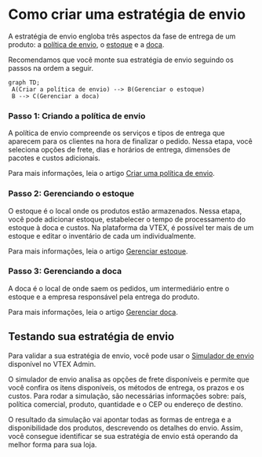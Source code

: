 # Como criar uma estratégia de envio

A estratégia de envio engloba três aspectos da fase de entrega de um produto: a [política de envio](https://help.vtex.com/pt/tutorial/politica-de-envio--tutorials_140), o [estoque](https://help.vtex.com/pt/tutorial/estoque--6oIxvsVDTtGpO7y6zwhGpb) e a [doca](https://help.vtex.com/pt/tutorial/doca--5DY8xHEjOLYDVL41Urd5qj).

Recomendamos que você monte sua estratégia de envio seguindo os passos na ordem a seguir.

```mermaid
graph TD;
 A(Criar a política de envio) --> B(Gerenciar o estoque)
 B --> C(Gerenciar a doca)
```

### Passo 1: Criando a política de envio

A política de envio compreende os serviços e tipos de entrega que aparecem para os clientes na hora de finalizar o pedido. Nessa etapa, você seleciona opções de frete, dias e horários de entrega, dimensões de pacotes e custos adicionais.

Para mais informações, leia o artigo [Criar uma política de envio](https://help.vtex.com/pt/tutorial/criar-uma-politica-de-envio--66rJO4LKBdyMJOH6Z3dsaT).

### Passo 2: Gerenciando o estoque

O estoque é o local onde os produtos estão armazenados. Nessa etapa, você pode adicionar estoque, estabelecer o tempo de processamento do estoque à doca e custos. Na plataforma da VTEX, é possível ter mais de um estoque e editar o inventário de cada um individualmente.

Para mais informações, leia o artigo [Gerenciar estoque](https://help.vtex.com/pt/tutorial/gerenciar-estoque--tutorials_137).

### Passo 3: Gerenciando a doca

A doca é o local de onde saem os pedidos, um intermediário entre o estoque e a empresa responsável pela entrega do produto. 

Para mais informações, leia o artigo [Gerenciar doca](https://help.vtex.com/pt/tutorial/gerenciar-doca--7K3FultD8I2cuuA6iyGEiW).

## Testando sua estratégia de envio

Para validar a sua estratégia de envio, você pode usar o [Simulador de envio](https://help.vtex.com/pt/tutorial/simulador-de-envio--tutorials_144) disponível no VTEX Admin.

O simulador de envio analisa as opções de frete disponíveis e permite que você confira os itens disponíveis, os métodos de entrega, os prazos e os custos. Para rodar a simulação, são necessárias informações sobre: país, política comercial, produto, quantidade e o CEP ou endereço de destino.

O resultado da  simulação vai apontar todas as formas de entrega e a disponibilidade dos produtos, descrevendo os detalhes do envio. Assim, você consegue identificar se sua estratégia de envio está operando da melhor forma para sua loja. 

